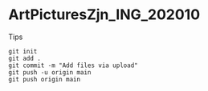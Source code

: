 # ArtPicturesZjn_ING_202010

Tips

```
git init
git add .
git commit -m "Add files via upload"
git push -u origin main
git push origin main
```